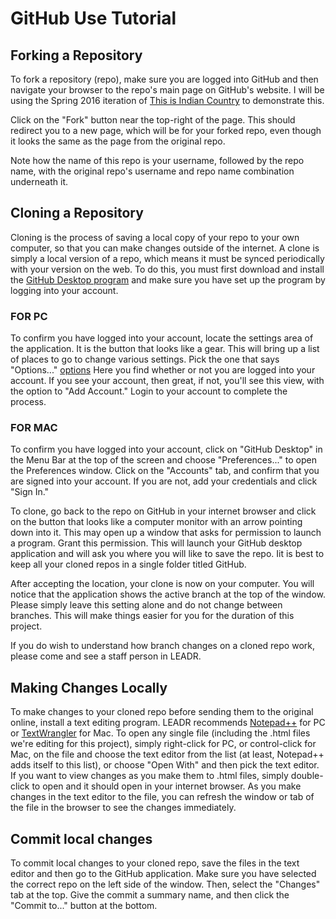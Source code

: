 # GitHub Use Tutorial

## Forking a Repository

To fork a repository (repo), make sure you are logged into GitHub and then navigate your browser to the repo's main page on GitHub's website. I will be using the Spring 2016 iteration of [This is Indian Country](https://github.com/msu-anthropology/indian-country-ss16) to demonstrate this. 

Click on the "Fork" button near the top-right of the page. This should redirect you to a new page, which will be for your forked repo, even though it looks the same as the page from the original repo. 

Note how the name of this repo is your username, followed by the repo name, with the original repo's username and repo name combination underneath it. 

## Cloning a Repository

Cloning is the process of saving a local copy of your repo to your own computer, so that you can make changes outside of the internet. A clone is simply a local version of a repo, which means it must be synced periodically with your version on the web. To do this, you must first download and install the [GitHub Desktop program](http://desktop.github.com) and make sure you have set up the program by logging into your account. 

### FOR PC
To confirm you have logged into your account, locate the settings area of the application. It is the button that looks like a gear. This will bring up a list of places to go to change various settings. Pick the one that says "Options..." [options](wp-content/uploads/2016/03/options.png) Here you find whether or not you are logged into your account. If you see your account, then great, if not, you'll see this view, with the option to "Add Account." Login to your account to complete the process. 

### FOR MAC 
To confirm you have logged into your account, click on "GitHub Desktop" in the Menu Bar at the top of the screen and choose "Preferences..." to open the Preferences window. Click on the "Accounts" tab, and confirm that you are signed into your account. If you are not, add your credentials and click "Sign In." 

To clone, go back to the repo on GitHub in your internet browser and click on the button that looks like a computer monitor with an arrow pointing down into it. This may open up a window that asks for permission to launch a program. Grant this permission. This will launch your GitHub desktop application and will ask you where you will like to save the repo. Iit is best to keep all your cloned repos in a single folder titled GitHub. 

After accepting the location, your clone is now on your computer. You will notice that the application shows the active branch at the top of the window. Please simply leave this setting alone and do not change between branches. This will make things easier for you for the duration of this project. 

If you do wish to understand how branch changes on a cloned repo work, please come and see a staff person in LEADR.

## Making Changes Locally

To make changes to your cloned repo before sending them to the original online, install a text editing program. LEADR recommends [Notepad++](https://notepad-plus-plus.org/download/) for PC or [TextWrangler](https://itunes.apple.com/us/app/textwrangler/id404010395?mt=12) for Mac. To open any single file (including the .html files we're editing for this project), simply right-click for PC, or control-click for Mac, on the file and choose the text editor from the list (at least, Notepad++ adds itself to this list), or choose "Open With" and then pick the text editor. If you want to view changes as you make them to .html files, simply double-click to open and it should open in your internet browser. As you make changes in the text editor to the file, you can refresh the window or tab of the file in the browser to see the changes immediately.

## Commit local changes

To commit local changes to your cloned repo, save the files in the text editor and then go to the GitHub application. Make sure you have selected the correct repo on the left side of the window. Then, select the "Changes" tab at the top. Give the commit a summary name, and then click the "Commit to..." button at the bottom.
